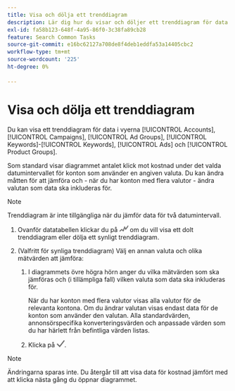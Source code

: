 ```yaml
---
title: Visa och dölja ett trenddiagram
description: Lär dig hur du visar och döljer ett trenddiagram för data i vissa vyer för kampanjhantering.
exl-id: fa58b123-648f-4a95-86f0-3c38fa89cb28
feature: Search Common Tasks
source-git-commit: e16bc62127a708de8f4deb1eddfa53a14405cbc2
workflow-type: tm+mt
source-wordcount: '225'
ht-degree: 0%

---
```


# Visa och dölja ett trenddiagram

Du kan visa ett trenddiagram för data i vyerna [!UICONTROL Accounts], [!UICONTROL Campaigns], [!UICONTROL Ad Groups], [!UICONTROL Keywords]-[!UICONTROL Keywords], [!UICONTROL Ads] och [!UICONTROL Product Groups].

Som standard visar diagrammet antalet klick mot kostnad under det valda datumintervallet för konton som använder en angiven valuta. Du kan ändra måtten för att jämföra och - när du har konton med flera valutor - ändra valutan som data ska inkluderas för.

>[!NOTE]
>
>Trenddiagram är inte tillgängliga när du jämför data för två datumintervall.

1. Ovanför datatabellen klickar du på ![Diagram](/help/search-social-commerce/assets/trend-chart.png "Diagram") om du vill visa ett dolt trenddiagram eller dölja ett synligt trenddiagram.

1. (Valfritt för synliga trenddiagram) Välj en annan valuta och olika mätvärden att jämföra:

   1. I diagrammets övre högra hörn anger du vilka mätvärden som ska jämföras och (i tillämpliga fall) vilken valuta som data ska inkluderas för.

      När du har konton med flera valutor visas alla valutor för de relevanta kontona. Om du ändrar valutan visas endast data för de konton som använder den valutan. Alla standardvärden, annonsörspecifika konverteringsvärden och anpassade värden som du har härlett från befintliga värden listas.

   1. Klicka på ![Spara](/help/search-social-commerce/assets/save-checkmark.png "Spara").

>[!NOTE]
>
>Ändringarna sparas inte. Du återgår till att visa data för kostnad jämfört med att klicka nästa gång du öppnar diagrammet.
